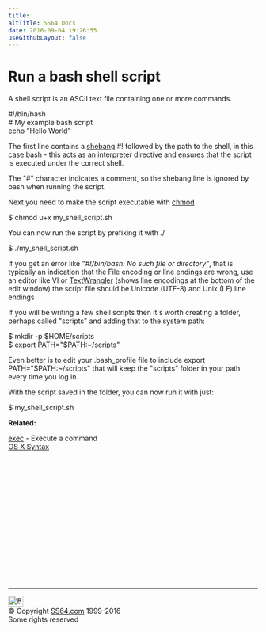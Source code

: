 ```yaml
---
title:
altTitle: SS64 Docs
date: 2016-09-04 19:26:55
useGithubLayout: false
---
```

<!-- #EndLibraryItem --><h1>Run a bash shell script</h1>
<p>A shell script is an ASCII text file containing one or more commands.</p>
<p class="code">#!/bin/bash<br>
# My example bash script<br>
echo "Hello World"</p>
<p>The first line contains a <a href="http://en.wikipedia.org/wiki/Shebang_%28Unix%29">shebang</a><span class="code"> #!</span> followed by the path to the shell, in this case <span class="code">bash</span> - this acts as an interpreter directive and ensures that the script is executed under the correct shell.</p>
<p>The "#" character indicates a comment, so the shebang line is ignored by bash when running the script.</p>
<p>Next you need to make the script executable with <a href="chmod.html">chmod</a> </p>
<p class="code">$ chmod u+x my_shell_script.sh</p>
<p>You can now run the script by prefixing it with ./ </p>
<p class="code">$ ./my_shell_script.sh</p>
<p>If you get an error like <span class="code">"<i>#!/bin/bash: No such file or directory"</i></span>, that  is typically an indication that the File encoding or line endings are wrong, use an editor like VI or  <a href="http://www.barebones.com/products/textwrangler/">TextWrangler</a> (shows line encodings at the bottom of the edit window) the script file should be <span class="code">Unicode (UTF-8)</span> and <span class="code">Unix (LF)</span> line endings</p>
<p>If you will be writing a few shell scripts then it's worth creating a folder, perhaps called "scripts" and adding that to the system path: </p>
<p class="code">$ mkdir -p $HOME/scripts<br>
$ export PATH="$PATH:~/scripts"</p>
<p>Even  better is to edit your <span class="code">.bash_profile </span>file to include <span class="code">export PATH="$PATH:~/scripts"</span> that will keep the "scripts" folder in your path every time you log in.</p>
<p>With the script saved in the folder, you can now run it with just:</p>
<p class="code">$ my_shell_script.sh</p>
<p> <b>Related:</b>
</p><p><a href="exec.html">exec</a> - Execute a command<br>
<a href="syntax.html">OS X Syntax</a>
<!-- #BeginLibraryItem "/Library/foot_osx.lbi" --></p><p>
<!-- OSX300 -->
<ins class="adsbygoogle" style="display:inline-block;width:300px;height:250px" data-ad-client="ca-pub-6140977852749469" data-ad-slot="1823340303"></ins>
<script>
(adsbygoogle = window.adsbygoogle || []).push({});
</script></p>
<hr>
<div id="bl" class="footer"><a href="syntax-shellscript.html#"><img src="../images/top.png" width="30" height="22" alt="Back to the Top"></a></div>
<div id="br" class="footer, tagline">© Copyright <a href="http://ss64.com/">SS64.com</a> 1999-2016<br>
Some rights reserved</div><!-- #EndLibraryItem -->
